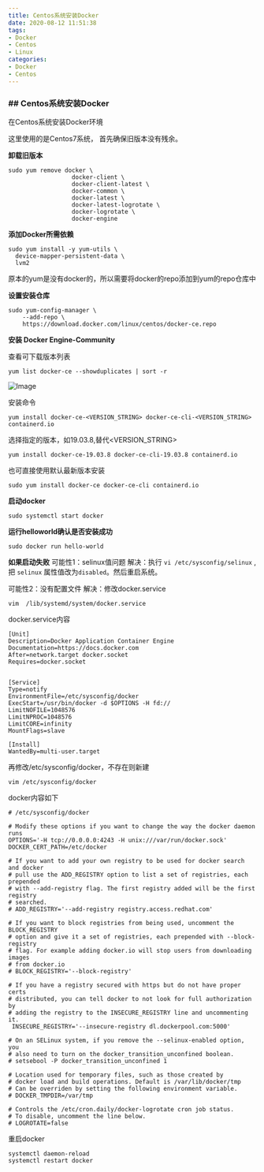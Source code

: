 ```yaml
---
title: Centos系统安装Docker
date: 2020-08-12 11:51:38
tags:
- Docker
- Centos
- Linux
categories:
- Docker
- Centos
---
```


### ## Centos系统安装Docker

在Centos系统安装Docker环境

<!--more-->

这里使用的是Centos7系统，
首先确保旧版本没有残余。

**卸载旧版本**

```shell
sudo yum remove docker \
                  docker-client \
                  docker-client-latest \
                  docker-common \
                  docker-latest \
                  docker-latest-logrotate \
                  docker-logrotate \
                  docker-engine
```

**添加Docker所需依赖**

```shell
sudo yum install -y yum-utils \
  device-mapper-persistent-data \
  lvm2	
```

原本的yum是没有docker的，所以需要将docker的repo添加到yum的repo仓库中

**设置安装仓库**

```shell
sudo yum-config-manager \
    --add-repo \
    https://download.docker.com/linux/centos/docker-ce.repo
```

**安装  Docker Engine-Community**

查看可下载版本列表

```shell
yum list docker-ce --showduplicates | sort -r
```

![Image](C:\Users\398BIG~1\AppData\Local\Temp\Image.png)

安装命令

```shell
yum install docker-ce-<VERSION_STRING> docker-ce-cli-<VERSION_STRING> containerd.io
```

选择指定的版本，如19.03.8,替代<VERSION_STRING>

```shell
yum install docker-ce-19.03.8 docker-ce-cli-19.03.8 containerd.io
```

也可直接使用默认最新版本安装

```
sudo yum install docker-ce docker-ce-cli containerd.io
```



**启动docker**

```shell
sudo systemctl start docker
```

**运行helloworld确认是否安装成功**

```shell
sudo docker run hello-world
```

**如果启动失败**
可能性1：selinux值问题
解决：执行 `vi /etc/sysconfig/selinux` , 把 `selinux` 属性值改为`disabled`。然后重启系统。

可能性2：没有配置文件
解决：修改docker.service

```shell
vim  /lib/systemd/system/docker.service  
```

docker.service内容

```shell
[Unit]
Description=Docker Application Container Engine
Documentation=https://docs.docker.com
After=network.target docker.socket
Requires=docker.socket


[Service]
Type=notify
EnvironmentFile=/etc/sysconfig/docker
ExecStart=/usr/bin/docker -d $OPTIONS -H fd://
LimitNOFILE=1048576
LimitNPROC=1048576
LimitCORE=infinity
MountFlags=slave

[Install]
WantedBy=multi-user.target
```

再修改/etc/sysconfig/docker，不存在则新建

```shell
vim /etc/sysconfig/docker 
```
docker内容如下

```shell
# /etc/sysconfig/docker

# Modify these options if you want to change the way the docker daemon runs
OPTIONS='-H tcp://0.0.0.0:4243 -H unix:///var/run/docker.sock'
DOCKER_CERT_PATH=/etc/docker

# If you want to add your own registry to be used for docker search and docker
# pull use the ADD_REGISTRY option to list a set of registries, each prepended
# with --add-registry flag. The first registry added will be the first registry
# searched.
# ADD_REGISTRY='--add-registry registry.access.redhat.com'

# If you want to block registries from being used, uncomment the BLOCK_REGISTRY
# option and give it a set of registries, each prepended with --block-registry
# flag. For example adding docker.io will stop users from downloading images
# from docker.io
# BLOCK_REGISTRY='--block-registry'

# If you have a registry secured with https but do not have proper certs
# distributed, you can tell docker to not look for full authorization by
# adding the registry to the INSECURE_REGISTRY line and uncommenting it.
 INSECURE_REGISTRY='--insecure-registry dl.dockerpool.com:5000'

# On an SELinux system, if you remove the --selinux-enabled option, you
# also need to turn on the docker_transition_unconfined boolean.
# setsebool -P docker_transition_unconfined 1

# Location used for temporary files, such as those created by
# docker load and build operations. Default is /var/lib/docker/tmp
# Can be overriden by setting the following environment variable.
# DOCKER_TMPDIR=/var/tmp

# Controls the /etc/cron.daily/docker-logrotate cron job status.
# To disable, uncomment the line below.
# LOGROTATE=false
```
重启docker

```shell
systemctl daemon-reload
systemctl restart docker
```
